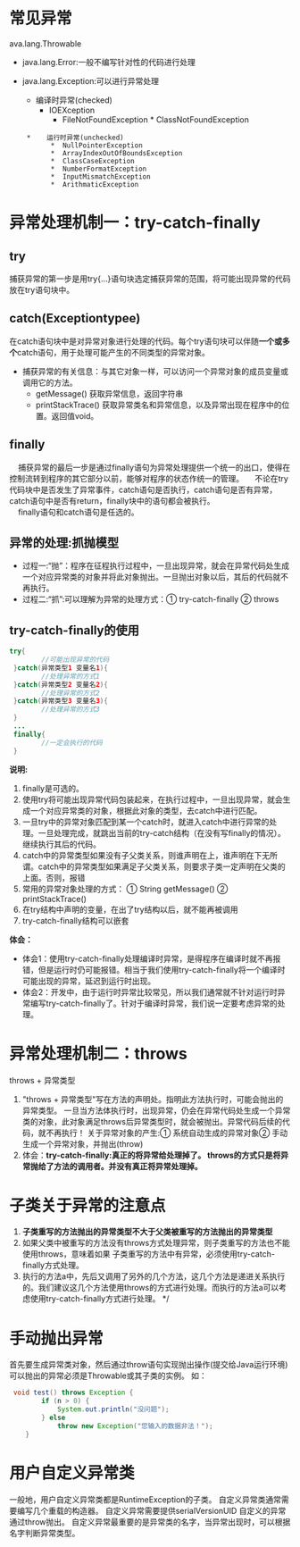 # 常见异常
ava.lang.Throwable
* java.lang.Error:一般不编写针对性的代码进行处理
* java.lang.Exception:可以进行异常处理
   * 	编译时异常(checked)
           * 	IOEXception
                * 	FileNotFoundException
               * 	ClassNotFoundException
       
       * 	运行时异常(unchecked)
             * 	NullPointerException
             * 	ArrayIndexOutOfBoundsException
             * 	ClassCaseException
             * 	NumberFormatException
             * 	InputMismatchException
             * 	ArithmaticException
# 异常处理机制一：try-catch-finally
## try
捕获异常的第一步是用try{…}语句块选定捕获异常的范围，将可能出现异常的代码放在try语句块中。
## catch(Exceptiontypee)
在catch语句块中是对异常对象进行处理的代码。每个try语句块可以伴随**一个或多个**catch语句，用于处理可能产生的不同类型的异常对象。
* 捕获异常的有关信息：与其它对象一样，可以访问一个异常对象的成员变量或调用它的方法。
  * getMessage() 获取异常信息，返回字符串
  * printStackTrace() 获取异常类名和异常信息，以及异常出现在程序中的位置。返回值void。
## finally
&nbsp;&nbsp;&nbsp;&nbsp;捕获异常的最后一步是通过finally语句为异常处理提供一个统一的出口，使得在控制流转到程序的其它部分以前，能够对程序的状态作统一的管理。
&nbsp;&nbsp;&nbsp;&nbsp;不论在try代码块中是否发生了异常事件，catch语句是否执行，catch语句是否有异常，catch语句中是否有return，finally块中的语句都会被执行。  
&nbsp;&nbsp;&nbsp;&nbsp;finally语句和catch语句是任选的。
## 异常的处理:抓抛模型

 * 过程一:“抛”：程序在征程执行过程中，一旦出现异常，就会在异常代码处生成一个对应异常类的对象并将此对象抛出。一旦抛出对象以后，其后的代码就不再执行。
 * 过程二:“抓”:可以理解为异常的处理方式：① try-catch-finally  ② throws
## try-catch-finally的使用
```java
try{
		//可能出现异常的代码
 }catch(异常类型1 变量名1){
 		//处理异常的方式1
 }catch(异常类型2 变量名2){
 		//处理异常的方式2
 }catch(异常类型3 变量名3){
 		//处理异常的方式3
 }
 ...
 finally{
		//一定会执行的代码
 }
```
 **说明:**
1. finally是可选的。
2. 使用try将可能出现异常代码包装起来，在执行过程中，一旦出现异常，就会生成一个对应异常类的对象，根据此对象的类型，去catch中进行匹配。
3. 一旦try中的异常对象匹配到某一个catch时，就进入catch中进行异常的处理。一旦处理完成，就跳出当前的try-catch结构（在没有写finally的情况）。继续执行其后的代码。
4. catch中的异常类型如果没有子父类关系，则谁声明在上，谁声明在下无所谓。catch中的异常类型如果满足子父类关系，则要求子类一定声明在父类的上面。否则，报错
5. 常用的异常对象处理的方式： ① String  getMessage()       ② printStackTrace()
 1. 在try结构中声明的变量，在出了try结构以后，就不能再被调用
 7. try-catch-finally结构可以嵌套  

**体会：**
 * 体会1：使用try-catch-finally处理编译时异常，是得程序在编译时就不再报错，但是运行时仍可能报错。相当于我们使用try-catch-finally将一个编译时可能出现的异常，延迟到运行时出现。
 * 体会2：开发中，由于运行时异常比较常见，所以我们通常就不针对运行时异常编写try-catch-finally了。针对于编译时异常，我们说一定要考虑异常的处理。
# 异常处理机制二：throws
throws + 异常类型

1. "throws + 异常类型"写在方法的声明处。指明此方法执行时，可能会抛出的异常类型。
一旦当方法体执行时，出现异常，仍会在异常代码处生成一个异常类的对象，此对象满足throws后异常类型时，就会被抛出。异常代码后续的代码，就不再执行！
关于异常对象的产生:① 系统自动生成的异常对象② 手动生成一个异常对象，并抛出(throw) 
2. 体会：**try-catch-finally:真正的将异常给处理掉了。
 throws的方式只是将异常抛给了方法的调用者。并没有真正将异常处理掉。**
# 子类关于异常的注意点
1. **子类重写的方法抛出的异常类型不大于父类被重写的方法抛出的异常类型**
2. 如果父类中被重写的方法没有throws方式处理异常，则子类重写的方法也不能使用throws，意味着如果 子类重写的方法中有异常，必须使用try-catch-finally方式处理。
3. 执行的方法a中，先后又调用了另外的几个方法，这几个方法是递进关系执行的。我们建议这几个方法使用throws的方式进行处理。而执行的方法a可以考虑使用try-catch-finally方式进行处理。
 */
# 手动抛出异常
首先要生成异常类对象，然后通过throw语句实现抛出操作(提交给Java运行环境)
可以抛出的异常必须是Throwable或其子类的实例。
如：
```java
 void test() throws Exception {
        if (n > 0) {
            System.out.println("没问题");
        } else
            throw new Exception("您输入的数据非法！");
    }
```
# 用户自定义异常类
一般地，用户自定义异常类都是RuntimeException的子类。
自定义异常类通常需要编写几个重载的构造器。
自定义异常需要提供serialVersionUID
自定义的异常通过throw抛出。
自定义异常最重要的是异常类的名字，当异常出现时，可以根据名字判断异常类型。